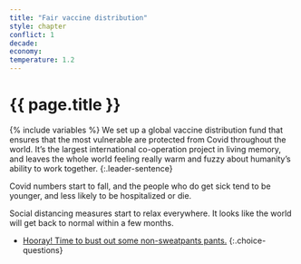 ```yaml
---
title: "Fair vaccine distribution"
style: chapter
conflict: 1
decade: 
economy: 
temperature: 1.2
---
```


<h1>{{ page.title }}</h1>

{% include variables %}
We set up a global vaccine distribution fund that ensures that the most vulnerable are protected from Covid throughout the world. It’s the largest international co-operation project in living memory, and leaves the whole world feeling really warm and fuzzy about humanity’s ability to work together.
{:.leader-sentence}

Covid numbers start to fall, and the people who do get sick tend to be younger, and less likely to be hospitalized or die.

Social distancing measures start to relax everywhere. It looks like the world will get back to normal within a few months.

- [Hooray! Time to bust out some non-sweatpants pants.](chapter_fast-economic-recovery.html)
{:.choice-questions}
